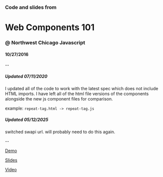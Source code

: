 ### Code and slides from

# Web Components 101

### @ Northwest Chicago Javascript

#### 10/27/2016
--


##### Updated 07/11/2020

I updated all of the code to work with the latest spec which does not include HTML imports. I have left all of the html file versions of the components alongside the new js component files for comparison.

example: `repeat-tag.html -> repeat-tag.js`

##### Updated 05/12/2025

switched swapi url.  will probably need to do this again.

--

[Demo](https://joemaddalone.github.io/web-components-presentation)

[Slides](https://joemaddalone.github.io/web-components-presentation/slides)

[Video](https://youtu.be/wvhkVB958Mo)